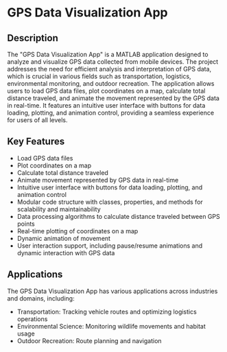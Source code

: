 # GPS Data Visualization App

## Description
The "GPS Data Visualization App" is a MATLAB application designed to analyze and visualize GPS data collected from mobile devices. The project addresses the need for efficient analysis and interpretation of GPS data, which is crucial in various fields such as transportation, logistics, environmental monitoring, and outdoor recreation. The application allows users to load GPS data files, plot coordinates on a map, calculate total distance traveled, and animate the movement represented by the GPS data in real-time. It features an intuitive user interface with buttons for data loading, plotting, and animation control, providing a seamless experience for users of all levels.

## Key Features
- Load GPS data files
- Plot coordinates on a map
- Calculate total distance traveled
- Animate movement represented by GPS data in real-time
- Intuitive user interface with buttons for data loading, plotting, and animation control
- Modular code structure with classes, properties, and methods for scalability and maintainability
- Data processing algorithms to calculate distance traveled between GPS points
- Real-time plotting of coordinates on a map
- Dynamic animation of movement
- User interaction support, including pause/resume animations and dynamic interaction with GPS data

## Applications
The GPS Data Visualization App has various applications across industries and domains, including:
- Transportation: Tracking vehicle routes and optimizing logistics operations
- Environmental Science: Monitoring wildlife movements and habitat usage
- Outdoor Recreation: Route planning and navigation
